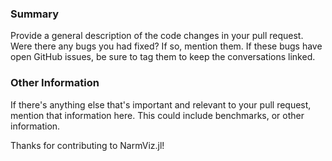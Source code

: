 ### Summary

Provide a general description of the code changes in your pull request. Were there any bugs you had fixed? If so, mention them. If these bugs have open GitHub issues, be sure to tag them to keep the conversations linked.

### Other Information

If there's anything else that's important and relevant to your pull request, mention that information here. This could include benchmarks, or other information.

Thanks for contributing to NarmViz.jl!